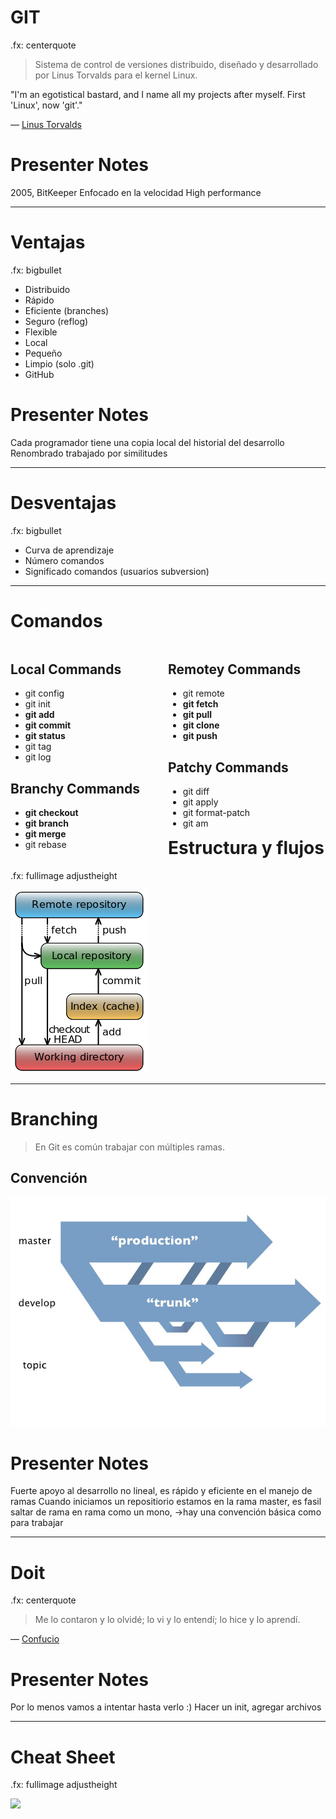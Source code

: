 GIT
===

.fx: centerquote

> Sistema de control de versiones distribuido, diseñado y desarrollado por Linus Torvalds para el kernel Linux.

"I'm an egotistical bastard, and I name all my projects after myself. First 'Linux', now 'git'."
<p class="cite">— <a href="https://git.wiki.kernel.org/index.php/GitFaq#Why_the_.27git.27_name.3F">Linus Torvalds</a></p>

# Presenter Notes

2005, BitKeeper
Enfocado en la velocidad
High performance

---

Ventajas
========

.fx: bigbullet

* Distribuido
* Rápido
* Eficiente (branches)
* Seguro (reflog)
* Flexible
* Local
* Pequeño
* Limpio (solo .git)
* GitHub

# Presenter Notes

Cada programador tiene una copia local del historial del desarrollo
Renombrado trabajado por similitudes

---

Desventajas
=========== 

.fx: bigbullet

* Curva de aprendizaje
* Número comandos
* Significado comandos (usuarios subversion)

---

Comandos
========

<div style="float: left; width:50%">
<h2>Local Commands</h2>
<ul>
<li>git config</li>
<li>git init</li>
<li><strong>git add</strong></li>
<li><strong>git commit</strong></li>
<li><strong>git status</strong></li>
<li>git tag</li>
<li>git log</li>
</ul>
<h2>Branchy Commands</h2>
<ul>
<li><strong>git checkout</strong></li>
<li><strong>git branch</strong></li>
<li><strong>git merge</strong></li>
<li>git rebase</li>
</ul>
</div>

<div style="float: right; width:50%">
<h2>Remotey Commands</h2>
<ul>
<li>git remote</li>
<li><strong>git fetch</strong></li>
<li><strong>git pull</strong></li>
<li><strong>git clone</strong></li>
<li><strong>git push</strong></li>
</ul>
<h2>Patchy Commands</h2>
<ul>
<li>git diff</li>
<li>git apply</li>
<li>git format-patch</li>
<li>git am</li>
</ul>
</div>

---

Estructura y flujos
===================

.fx: fullimage adjustheight

![](images/220px-Git_data_flow_simplified.png)

---

Branching
=========

> En Git es común trabajar con múltiples ramas.

Convención
----------

![](images/convention.png)

# Presenter Notes

Fuerte apoyo al desarrollo no lineal, es rápido y eficiente en el manejo de ramas
Cuando iniciamos un repositiorio estamos en la rama master, es fasil saltar de rama en rama como un mono,
->hay una convención básica como para trabajar

---

Doit
====

.fx: centerquote

> Me lo contaron y lo olvidé; lo vi y lo entendí; lo hice y lo aprendí.

<p class="cite">— <a href="http://es.wikiquote.org/wiki/Confucio">Confucio</a></p>


# Presenter Notes

Por lo menos vamos a intentar hasta verlo :)
Hacer un init, agregar archivos

---

Cheat Sheet
===========

.fx: fullimage adjustheight

![](http://byte.kde.org/~zrusin/git/git-cheat-sheet-medium.png)
